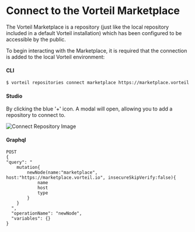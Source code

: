 # Connect to the Vorteil Marketplace
The Vorteil Marketplace is a repository (just like the local repository included in a default Vorteil installation) which has been configured to be accessible by the public. 

To begin interacting with the Marketplace, it is required that the connection is added to the local Vorteil environment:

#### CLI
```bash
$ vorteil repositories connect marketplace https://marketplace.vorteil.io
```
#### Studio
By clicking the blue '+' icon. A modal will open, allowing you to add a repository to connect to.

![Connect Repository Image](https://storage.googleapis.com/vorteil-dl/assets/documentation/marketplace-repo.png "Connect Repository")

#### Graphql
```
POST
{
"query": "
    mutation{
        newNode(name:"marketplace", host:"https://marketplace.vorteil.io", insecureSkipVerify:false){
            name
            host
            type
        }
    }
  ",
  "operationName": "newNode",
  "variables": {}
}
```
